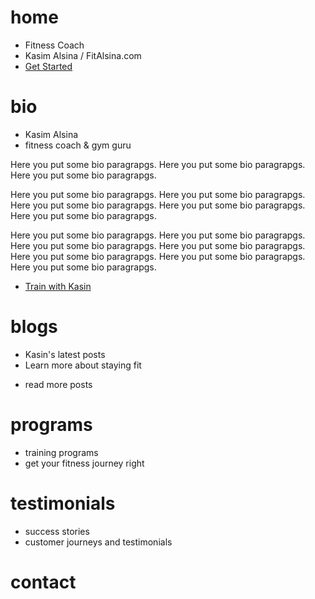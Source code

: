 # home

- Fitness Coach
- Kasim Alsina / FitAlsina.com
- [Get Started](#/contact)



# bio

- Kasim Alsina
- fitness coach & gym guru

Here you put some bio paragrapgs. Here you put some bio paragrapgs. Here you put some bio paragrapgs.

Here you put some bio paragrapgs. Here you put some bio paragrapgs. Here you put some bio paragrapgs. Here you put some bio paragrapgs. Here you put some bio paragrapgs. 

Here you put some bio paragrapgs. Here you put some bio paragrapgs. Here you put some bio paragrapgs. Here you put some bio paragrapgs. Here you put some bio paragrapgs. Here you put some bio paragrapgs. Here you put some bio paragrapgs. 

- [Train with Kasin](/#contact)



# blogs

- Kasin's latest posts
- Learn more about staying fit

<post-previews/>

- read more posts



# programs

- training programs
- get your fitness journey right

<program-previews/>



# testimonials

- success stories
- customer journeys and testimonials

<testimonial-previews/>



# contact



